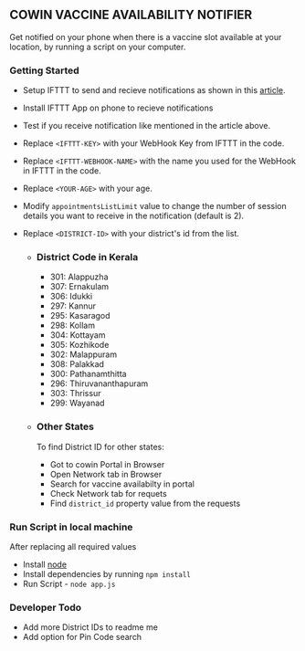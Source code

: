 ##  COWIN VACCINE AVAILABILITY NOTIFIER
Get notified on your phone when there is a vaccine slot available at your location, by running a script on your computer.

### Getting Started

- Setup IFTTT to send and recieve notifications as shown in this [article](https://betterprogramming.pub/how-to-send-push-notifications-to-your-phone-from-any-script-6b70e34748f6).

- Install IFTTT App on phone to recieve notifications

- Test if you receive notification like mentioned in the article above.

- Replace `<IFTTT-KEY>` with your WebHook Key from IFTTT in the code.

- Replace `<IFTTT-WEBHOOK-NAME>` with the name you used for the WebHook in IFTTT in the code.

- Replace `<YOUR-AGE>` with your age.

- Modify `appointmentsListLimit` value to change the number of session details you want to receive in the notification (default is 2).

- Replace `<DISTRICT-ID>` with your district's id from the list.
  - ### District Code in Kerala

    - 301: Alappuzha
    - 307: Ernakulam
    - 306: Idukki
    - 297: Kannur
    - 295: Kasaragod
    - 298: Kollam
    - 304: Kottayam
    - 305: Kozhikode
    - 302: Malappuram
    - 308: Palakkad
    - 300: Pathanamthitta
    - 296: Thiruvananthapuram
    - 303: Thrissur
    - 299: Wayanad

  - ### Other States
    To find District ID for other states: 
    - Got to cowin Portal in Browser
    - Open Network tab in Browser
    - Search for vaccine availabilty in portal
    - Check Network tab for requets
    - Find `district_id` property value from the requests


### Run Script in local machine

After replacing all required values 

- Install [node](https://nodejs.org/en/download/)
- Install dependencies by running `npm install`
- Run Script - `node app.js`

### Developer Todo
- Add more District IDs to readme me
- Add option for Pin Code search


